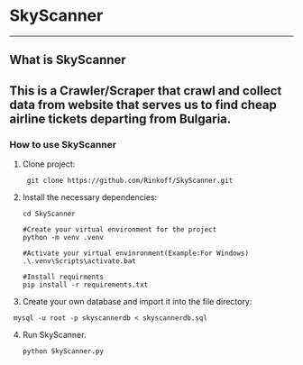 # SkyScanner

----------------------------------------------------------------------------------------------------------------------
## What is SkyScanner 
This is a Crawler/Scraper that crawl and collect data from website that
serves us to find cheap airline tickets departing from Bulgaria.
----------------------------------------------------------------------------------------------------------------------
### How to use SkyScanner
 1. Clone project:

    ` git clone https://github.com/Rinkoff/SkyScanner.git`
 2. Install the necessary dependencies:
    ```
    cd SkyScanner
    
    #Create your virtual environment for the project
    python -m venv .venv
    
    #Activate your virtual envinronment(Example:For Windows)
    .\.venv\Scripts\activate.bat
    
    #Install requirments
    pip install -r requirements.txt
    ```

 3. Create your own database and import it into the file directory:

   ` mysql -u root -p skyscannerdb < skyscannerdb.sql`

 4. Run SkyScanner.

    `python SkyScanner.py`